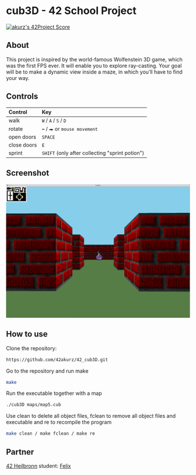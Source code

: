 # cub3D - 42 School Project

[![akurz's 42Project Score](https://badge42.herokuapp.com/api/project/akurz/cub3d)](https://github.com/JaeSeoKim/badge42)

## About
This project is inspired by the world-famous Wolfenstein 3D game, which
was the first FPS ever. It will enable you to explore ray-casting. Your goal will be to
make a dynamic view inside a maze, in which you’ll have to find your way.


## Controls
| **Control** | **Key**       |
| :----       | :----         |
| walk        | ```W``` / ```A``` / ```S``` / ```D``` |
| rotate      | ```⬅``` / ```⮕``` or ```mouse movement```|
| open doors  | ```SPACE```|
| close doors | ```E```|
| sprint      | ```SHIFT``` (only after collecting "sprint potion")|


## Screenshot
![Screenshot](screenshot/cub_screen.png)

## How to use
Clone the repository:
```bash
https://github.com/42akurz/42_cub3D.git
```
Go to the repository and run make
```bash
make
```
Run the executable together with a map
```bash
./cub3D maps/map5.cub
```
Use clean to delete all object files, fclean to remove all object files and executable and re to recompile the program
```bash
make clean / make fclean / make re
```
## Partner
[42 Heilbronn](https://www.42heilbronn.de/en/) student: [Felix](https://github.com/fharing)
